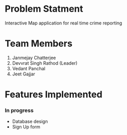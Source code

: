 # Problem Statment

Interactive Map application for real time crime reporting

# Team Members

1. Janmejay Chatterjee
2. Devvrat Singh Rathod (Leader)
3. Vedant Panchal
4. Jeet Gajjar

# Features Implemented
### In progress
- Database design
- Sign Up form
